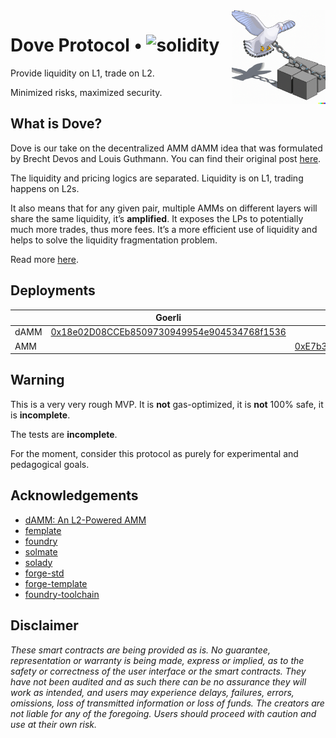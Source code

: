 <img align="right" width="150" height="150" top="100" src="./assets/dove.png">

# Dove Protocol • ![solidity](https://img.shields.io/badge/solidity-^0.8.15-lightgrey)

Provide liquidity on L1, trade on L2.

Minimized risks, maximized security.

## What is Dove?

Dove is our take on the decentralized AMM dAMM idea that was formulated by Brecht Devos and Louis Guthmann. You can find their original post [here](https://ethresear.ch/t/damm-an-l2-powered-amm/10352).

The liquidity and pricing logics are separated. Liquidity is on L1, trading happens on L2s.

It also means that for any given pair, multiple AMMs on different layers will share the same liquidity, it’s **amplified**. It exposes the LPs to potentially much more trades, thus more fees. It’s a more efficient use of liquidity and helps to solve the liquidity fragmentation problem.

Read more [here](https://www.notion.so/0xst/Dove-Protocol-5a174626e63f4c26a30e753fc7460714).

## Deployments

|      | Goerli                                             | Arbitrum Goerli                                    | Mumbai                                             |
| ---- | -------------------------------------------------- | -------------------------------------------------- | -------------------------------------------------- |
| dAMM | [0x18e02D08CCEb8509730949954e904534768f1536][key1] |                                                    |                                                    |
| AMM  |                                                    | [0xE7b3CcEb43b247664784836572af31dac522E148][key2] | [0xC51eFC8C3E3b8708c6f496FDa57ac33931CDB0c8][key3] |

[key1]: https://goerli.etherscan.io/address/0x18e02D08CCEb8509730949954e904534768f1536
[key2]: https://goerli.arbiscan.io/address/0xe7b3cceb43b247664784836572af31dac522e148
[key3]: https://mumbai.polygonscan.com/address/0xC51eFC8C3E3b8708c6f496FDa57ac33931CDB0c8

## Warning

This is a very very rough MVP. It is **not** gas-optimized, it is **not** 100% safe, it is **incomplete**.

The tests are **incomplete**.

For the moment, consider this protocol as purely for experimental and pedagogical goals.

## Acknowledgements

- [dAMM: An L2-Powered AMM](https://ethresear.ch/t/damm-an-l2-powered-amm/10352)
- [femplate](https://github.com/abigger87/femplate)
- [foundry](https://github.com/foundry-rs/foundry)
- [solmate](https://github.com/Rari-Capital/solmate)
- [solady](https://github.com/Vectorized/solady)
- [forge-std](https://github.com/brockelmore/forge-std)
- [forge-template](https://github.com/foundry-rs/forge-template)
- [foundry-toolchain](https://github.com/foundry-rs/foundry-toolchain)

## Disclaimer

_These smart contracts are being provided as is. No guarantee, representation or warranty is being made, express or implied, as to the safety or correctness of the user interface or the smart contracts. They have not been audited and as such there can be no assurance they will work as intended, and users may experience delays, failures, errors, omissions, loss of transmitted information or loss of funds. The creators are not liable for any of the foregoing. Users should proceed with caution and use at their own risk._
